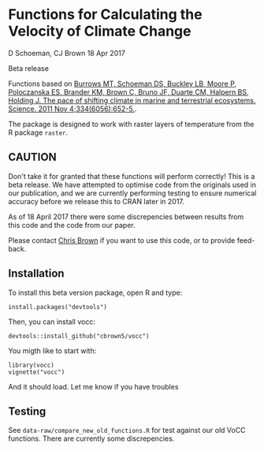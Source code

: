 # Functions for Calculating the Velocity of Climate Change

D Schoeman, CJ Brown  18 Apr 2017

Beta release

Functions based on [Burrows MT, Schoeman DS, Buckley LB, Moore P, Poloczanska ES, Brander KM, Brown C, Bruno JF, Duarte CM, Halpern BS, Holding J. The pace of shifting climate in marine and terrestrial ecosystems. Science. 2011 Nov 4;334(6056):652-5.](http://science.sciencemag.org/content/334/6056/652).

The package is designed to work with raster layers of temperature from the R package `raster`.

## CAUTION

Don't take it for granted that these functions will perform correctly! This is a beta release. We have attempted to optimise code from the originals used in our publication, and we are currently performing testing to ensure numerical accuracy before we release this to CRAN later in 2017.

As of 18 April 2017 there were some discrepencies between results from this code and the code from our paper.

Please contact [Chris Brown](christo.j.brown@gmail.com) if you want to use this code, or to provide feed-back.

## Installation

To install this beta version package, open R and type:

    install.packages("devtools")

Then, you can install vocc:

    devtools::install_github("cbrown5/vocc")

You migth like to start with:

    library(vocc)
    vignette("vocc")

And it should load. Let me know if you have troubles

## Testing
See `data-raw/compare_new_old_functions.R` for test against our old VoCC functions. 
There are currently some discrepencies.
